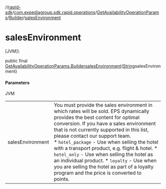//[rapid-sdk](../../../../index.md)/[com.expediagroup.sdk.rapid.operations](../../index.md)/[GetAvailabilityOperationParams](../index.md)/[Builder](index.md)/[salesEnvironment](sales-environment.md)

# salesEnvironment

[JVM]\

public final [GetAvailabilityOperationParams.Builder](index.md)[salesEnvironment](sales-environment.md)([String](https://docs.oracle.com/javase/8/docs/api/java/lang/String.html)salesEnvironment)

#### Parameters

JVM

| | |
|---|---|
| salesEnvironment | You must provide the sales environment in which rates will be sold. EPS dynamically provides the best content for optimal conversion. If you have a sales environment that is not currently supported in this list, please contact our support team.<br> * `hotel_package` - Use when selling the hotel with a transport product, e.g. flight & hotel. * `hotel_only` - Use when selling the hotel as an individual product. * `loyalty` - Use when you are selling the hotel as part of a loyalty program and the price is converted to points. |
